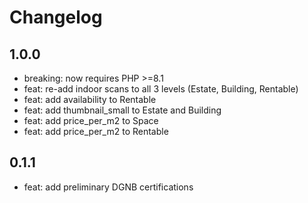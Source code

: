 # Changelog

## 1.0.0
- breaking: now requires PHP >=8.1
- feat: re-add indoor scans to all 3 levels (Estate, Building, Rentable)
- feat: add availability to Rentable
- feat: add thumbnail_small to Estate and Building
- feat: add price_per_m2 to Space
- feat: add price_per_m2 to Rentable

## 0.1.1
- feat: add preliminary DGNB certifications